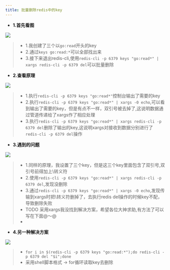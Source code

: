```yaml
---
title: 批量删除redis中的key
---
```

* **1.首先看图**

![](https://raw.githubusercontent.com/developer-learning/night-reading-go/master/articles/images/batch-del-redis-key_one.png)


>* 1.我创建了三个以`go:read`开头的key
>* 2.通过`keys go:read:*`可以全部找出来
>* 3.接下来退出redis-cli,使用`redis-cli -p 6379 keys "go:read*" | xargs redis-cli -p 6379 del`可以批量删除

* **2.查看原理**

![](https://raw.githubusercontent.com/developer-learning/night-reading-go/master/articles/images/batch-del-redis-key_two.png)

>* 1.执行`redis-cli -p 6379 keys "go:read*"`控制台输出了需要的key
>* 2.执行`redis-cli -p 6379 keys "go:read*" | xargs -0 echo`,可以看到输出了需要的key，但是有点不一样，双引号被去掉了,这说明数据通过管道传递给了xargs作了相应处理
>* 3.执行`redis-cli -p 6379 keys "go:read*" | xargs redis-cli -p 6379 del`删除了输出的key,这说明xargs对接收到数据分别进行了`redis-cli -p 6379 del`操作

* **3.遇到的问题**

![](https://raw.githubusercontent.com/developer-learning/night-reading-go/master/articles/images/batch-del-redis-key_three.png)

>* 1.同样的原理，我设置了三个key，但是这三个key里面包含了双引号,双引号前得加上\转义符
>* 2.使用`redis-cli -p 6379 keys "go:read*" | xargs redis-cli -p 6379 del`,发现没删除
>* 3.通过`redis-cli -p 6379 keys "go:read*" | xargs -0 echo`,发现传输到xargs时把\转义符删掉了，去执行redis del操作的时候key不配，导致删除失败
>* TODO 采用xargs我没找到解决方案，希望各位大神求助,有方法了可以写在下面@～@
>* 


* **4.另一种解决方案**

![](https://raw.githubusercontent.com/developer-learning/night-reading-go/master/articles/images/batch-del-redis-key_four.png)

>* `for i in $(redis-cli -p 6379 keys "go:read:*");do redis-cli -p 6379 del "$i";done`
>* 采用shell脚本格式 -> for循环读取key去删除